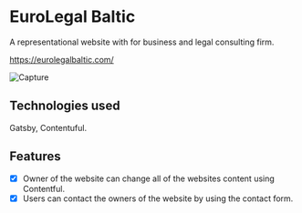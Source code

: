 # EuroLegal Baltic

A representational website with for business and legal consulting firm.

https://eurolegalbaltic.com/

![Capture](https://user-images.githubusercontent.com/25966281/115110860-1adc2080-9f86-11eb-935b-b414678b97fe.PNG)

## Technologies used

Gatsby, Contentuful.

## Features

-   [x] Owner of the website can change all of the websites content using Contentful.
-   [x] Users can contact the owners of the website by using the contact form.
